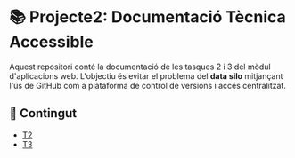 # 📚 Projecte2: Documentació Tècnica Accessible

Aquest repositori conté la documentació de les tasques 2 i 3 del mòdul d'aplicacions web. L'objectiu és evitar el problema del **data silo** mitjançant l'ús de GitHub com a plataforma de control de versions i accés centralitzat.

## 📂 Contingut

- [T2](T2)
- [T3](t3)
